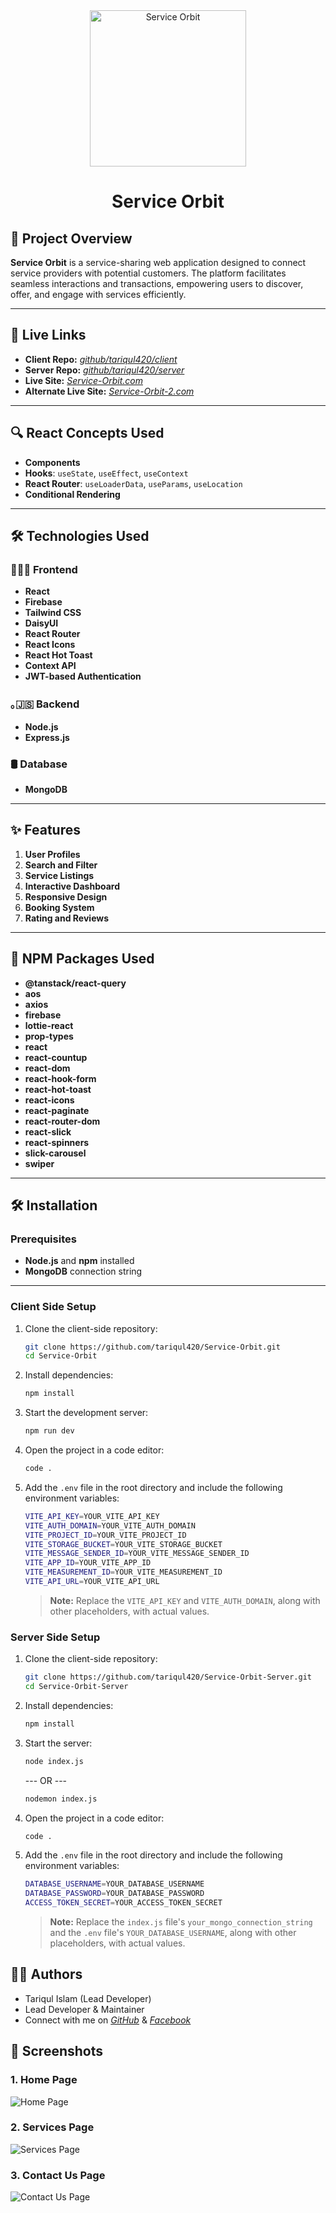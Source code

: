 <div align="center">
  <a href="https://service-orbit.web.app" target="_blank">
    <img src="https://i.ibb.co.com/SVm55YV/service-logo.png" width="250px" alt="Service Orbit"/> 
  </a>
  <h1>Service Orbit</h1>
</div>

## 📜 Project Overview

**Service Orbit** is a service-sharing web application designed to connect service providers with potential customers. The platform facilitates seamless interactions and transactions, empowering users to discover, offer, and engage with services efficiently.

---

## 🚀 Live Links

- **Client Repo:** [_github/tariqul420/client_](https://github.com/tariqul420/Service-Orbit.git)
- **Server Repo:** [_github/tariqul420/server_](https://github.com/tariqul420/Service-Orbit-Server.git)
- **Live Site:** [_Service-Orbit.com_](https://service-orbit.web.app)
- **Alternate Live Site:** [_Service-Orbit-2.com_](https://service-orbit.firebaseapp.com)

---

## 🔍 React Concepts Used

- **Components**
- **Hooks**: `useState`, `useEffect`, `useContext`
- **React Router**: `useLoaderData`, `useParams`, `useLocation`
- **Conditional Rendering**

---

## 🛠️ Technologies Used

### 👩🏼‍💻 Frontend

- **React**
- **Firebase**
- **Tailwind CSS**
- **DaisyUI**
- **React Router**
- **React Icons**
- **React Hot Toast**
- **Context API**
- **JWT-based Authentication**

### ｡🇯‌🇸‌ Backend

- **Node.js**
- **Express.js**

### 🛢️ Database

- **MongoDB**

---

## ✨ Features

1. **User Profiles**
2. **Search and Filter**
3. **Service Listings**
4. **Interactive Dashboard**
5. **Responsive Design**
6. **Booking System**
7. **Rating and Reviews**

---

## 🧰 NPM Packages Used

- **@tanstack/react-query**
- **aos**
- **axios**
- **firebase**
- **lottie-react**
- **prop-types**
- **react**
- **react-countup**
- **react-dom**
- **react-hook-form**
- **react-hot-toast**
- **react-icons**
- **react-paginate**
- **react-router-dom**
- **react-slick**
- **react-spinners**
- **slick-carousel**
- **swiper**

---

## 🛠 Installation

### Prerequisites

- **Node.js** and **npm** installed
- **MongoDB** connection string

---

### Client Side Setup

1. Clone the client-side repository:

   ```bash
   git clone https://github.com/tariqul420/Service-Orbit.git
   cd Service-Orbit
   ```

2. Install dependencies:

   ```bash
   npm install
   ```

3. Start the development server:
   ```bash
   npm run dev
   ```
4. Open the project in a code editor:
   ```bash
   code .
   ```
5. Add the `.env` file in the root directory and include the following environment variables:
   ```bash
   VITE_API_KEY=YOUR_VITE_API_KEY
   VITE_AUTH_DOMAIN=YOUR_VITE_AUTH_DOMAIN
   VITE_PROJECT_ID=YOUR_VITE_PROJECT_ID
   VITE_STORAGE_BUCKET=YOUR_VITE_STORAGE_BUCKET
   VITE_MESSAGE_SENDER_ID=YOUR_VITE_MESSAGE_SENDER_ID
   VITE_APP_ID=YOUR_VITE_APP_ID
   VITE_MEASUREMENT_ID=YOUR_VITE_MEASUREMENT_ID
   VITE_API_URL=YOUR_VITE_API_URL
   ```
   > **Note:** Replace the `VITE_API_KEY` and `VITE_AUTH_DOMAIN`, along with other placeholders, with actual values.

### Server Side Setup

1. Clone the client-side repository:

   ```bash
   git clone https://github.com/tariqul420/Service-Orbit-Server.git
   cd Service-Orbit-Server
   ```

2. Install dependencies:

   ```bash
   npm install
   ```

3. Start the server:

   ```bash
   node index.js
   ```

   --- OR ---

   ```bash
   nodemon index.js
   ```

4. Open the project in a code editor:
   ```bash
   code .
   ```
5. Add the `.env` file in the root directory and include the following environment variables:
   ```bash
   DATABASE_USERNAME=YOUR_DATABASE_USERNAME
   DATABASE_PASSWORD=YOUR_DATABASE_PASSWORD
   ACCESS_TOKEN_SECRET=YOUR_ACCESS_TOKEN_SECRET
   ```
   > **Note:** Replace the `index.js` file's `your_mongo_connection_string` and the `.env` file's `YOUR_DATABASE_USERNAME`, along with other placeholders, with actual values.

## 🧑‍💻 Authors

- Tariqul Islam (Lead Developer)
- Lead Developer & Maintainer
- Connect with me on [_GitHub_](https://github.com/tariqul420) & [_Facebook_](https://www.facebook.com/tariqul.islam.fb)

## 📸 Screenshots

### 1. Home Page

![Home Page](https://github.com/tariqul420/Service-Orbit/blob/main/src/assets/Screenshot/home_page.png)

### 2. Services Page

![Services Page](https://github.com/tariqul420/Service-Orbit/blob/main/src/assets/Screenshot/services_page.png)

### 3. Contact Us Page

![Contact Us Page](https://github.com/tariqul420/Service-Orbit/blob/main/src/assets/Screenshot/contact-us.png)

